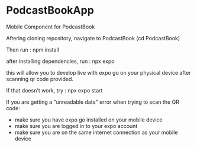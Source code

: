 # PodcastBookApp
Mobile Component for PodcastBook

Aftering cloning repository, navigate to PodcastBook (cd PodcastBook)

Then run : npm install

after installing dependencies, run : npx expo

this will allow you to develop live with expo go on your physical device after scanning qr code provided.

If that doesn't work, try : npx expo start

If you are getting a "unreadable data" error when trying to scan the QR code:
- make sure you have expo go installed on your mobile device
- make sure you are logged in to your expo account
- make sure you are on the same internet connection as your mobile device
